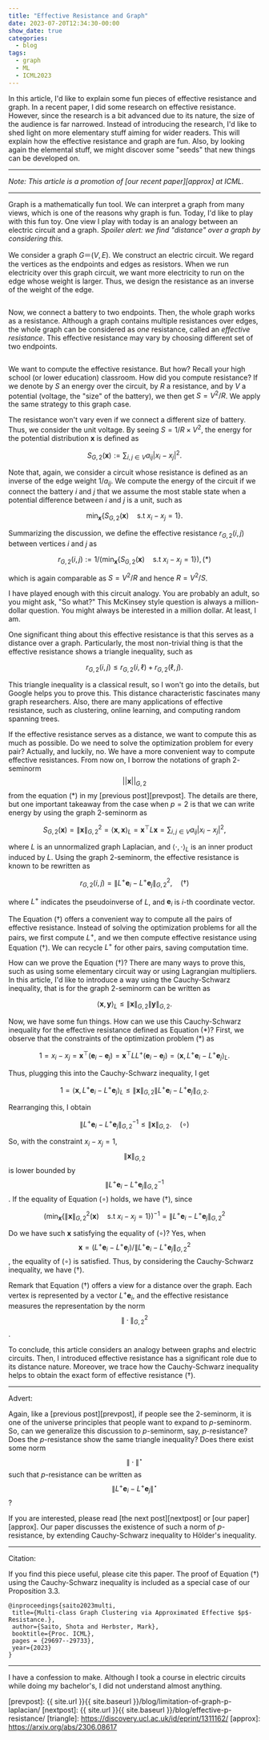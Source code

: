 ```yaml
---
title: "Effective Resistance and Graph"
date: 2023-07-20T12:34:30-00:00
show_date: true
categories:
  - blog
tags:
  - graph
  - ML
  - ICML2023
---
```


In this article, I'd like to explain some fun pieces of effective resistance and graph.
In a recent paper, I did some research on effective resistance.
However, since the research is a bit advanced due to its nature, the size of the audience is far narrowed.
Instead of introducing the research, I'd like to shed light on more elementary stuff aiming for wider readers.
This will explain how the effective resistance and graph are fun.
Also, by looking again the elemental stuff, we might discover some "seeds" that new things can be developed on.

***

_Note: This article is a promotion of [our recent paper][approx] at ICML._

***

Graph is a mathematically fun tool. 
We can interpret a graph from many views, which is one of the reasons why graph is fun.
Today, I'd like to play with this fun toy.
One view I play with today is an analogy between an electric circuit and a graph.
*Spoiler alert: we find "distance" over a graph by considering this.*

We consider a graph $G＝(V,E)$.
We construct an electric circuit. 
We regard the vertices as the endpoints and edges as resistors.
When we run electricity over this graph circuit, we want more electricity to run on the edge whose weight is larger.
Thus, we design the resistance as an inverse of the weight of the edge.

<img src="{{ site.url }}{{ site.baseurl }}/assets/images/resistance/graphtocircuit.jpg" alt="">

Now, we connect a battery to two endpoints.
Then, the whole graph works as a resistance.
Although a graph contains multiple resistances over edges, the whole graph can be considered as *one* resistance, called an *effective resistance*.
This effective resistance may vary by choosing different set of two endpoints.

<img src="{{ site.url }}{{ site.baseurl }}/assets/images/resistance/circuittoresistance.jpg" alt="">

We want to compute the effective resistance. But how?
Recall your high school (or lower education) classroom. 
How did you compute resistance?
If we denote by $S$ an energy over the circuit, by $R$ a resistance, and by $V$ a potential (voltage, the "size" of the battery), we then get $S = V^{2}/R$. 
We apply the same strategy to this graph case.

The resistance won't vary even if we connect a different size of battery.
Thus, we consider the unit voltage.
By seeing $S= 1/R \times V^{2}$, the energy for the potential distribution $\mathbf{x}$ is defined as

$$
S_{G,2} (\mathbf{x}) := \sum_{i,j \in V} a_{ij} |x_{i} - x_{j}|^2.
$$

Note that, again, we consider a circuit whose resistance is defined as an inverse of the edge weight $1/a_{ij}$.
We compute the energy of the circuit if we connect the battery $i$ and $j$ that we assume the most stable state when a potential difference between $i$ and $j$ is a unit, such as

$$
\min_{\mathbf{x}}\{S_{G,2} (\mathbf{x})\quad \mathrm{s.t}\ x_{i} - x_{j} = 1\}.
$$

Summarizing the discussion, we define the effective resistance $r_{G,2}(i,j)$ between vertices $i$ and $j$ as

$$
r_{G,2}(i,j) := 1/(\min_{\mathbf{x}} \{S_{G,2} (\mathbf{x})\quad \mathrm{s.t}\ x_{i} - x_{j} = 1\}), (*)
$$

which is again comparable as $S=V^{2}/R$ and hence $R=V^{2}/S$.


I have played enough with this circuit analogy. 
You are probably an adult, so you might ask, "So what?"
This McKinsey style question is always a million-dollar question.
You might always be interested in a million dollar. 
At least, I am.

One significant thing about this effective resistance is that this serves as a distance over a graph.
Particularly, the most non-trivial thing is that the effective resistance shows a triangle inequality, such as

$$
r_{G,2} (i,j) \leq r_{G,2} (i,\ell) + r_{G,2} (\ell,j).
$$

This triangle inequality is a classical result, so I won't go into the details, but Google helps you to prove this.
This distance characteristic fascinates many graph researchers. 
Also, there are many applications of effective resistance, such as clustering, online learning, and computing random spanning trees.

If the effective resistance serves as a distance, we want to compute this as much as possible.
Do we need to solve the optimization problem for every pair?
Actually, and luckily, no.
We have a more convenient way to compute effective resistances.
From now on, I borrow the notations of graph $2$-seminorm $$||\mathbf{x}||_{G,2}$$ from the equation $(*)$ in my [previous post][prevpost]. 
The details are there, but one important takeaway from the case when $p=2$ is that we can write energy by using the graph 2-seminorm as

$$
S_{G,2} (\mathbf{x}) = \|\mathbf{x}\|_{G,2}^{2} = \langle \mathbf{x}, \mathbf{x} \rangle_{L} = \mathbf{x}^{\top}L\mathbf{x} = \sum_{i,j \in V} a_{ij} |x_{i} - x_{j}|^{2},
$$

where $L$ is an unnormalized graph Laplacian, and $\langle \cdot, \cdot \rangle_{L}$ is an inner product induced by $L$. 
Using the graph 2-seminorm, the effective resistance is known to be rewritten as

$$
r_{G,2} (i,j) = \|L^{+}\mathbf{e}_{i} - L^{+}\mathbf{e}_{j}\|_{G,2}^{2}, \quad (\dagger)
$$

where $L^{+}$ indicates the pseudoinverse of $L$, and $\mathbf{e}_{i}$ is $i$-th coordinate vector.

The Equation $(\dagger)$ offers a convenient way to compute all the pairs of effective resistance.
Instead of solving the optimization problems for all the pairs, we first compute $L^{+}$, and we then compute effective resistance using Equation $(\dagger)$. 
We can recycle $L^{+}$ for other pairs, saving computation time.

How can we prove the Equation $(\dagger)$? 
There are many ways to prove this, such as using some elementary circuit way or using Lagrangian multipliers. 
In this article, I'd like to introduce a way using the Cauchy-Schwarz inequality, that is for the graph 2-seminorm can be written as 

$$
\langle \mathbf{x}, \mathbf{y} \rangle_{L} \leq \|\mathbf{x}\|_{G,2} \|\mathbf{y}\|_{G,2}.
$$

Now, we have some fun things.
How can we use this Cauchy-Schwarz inequality for the effective resistance defined as Equation $(\ast)$?
First, we observe that the constraints of the optimization problem $(\ast)$ as

$$
1 = x_{i} - x_{j} = \mathbf{x}^{\top}(\mathbf{e}_{i} - \mathbf{e}_{j} ) = \mathbf{x}^{\top}LL^{+}(\mathbf{e}_{i} - \mathbf{e}_{j} ) = \langle \mathbf{x}, L^{+}\mathbf{e}_{i} - L^{+}\mathbf{e}_{j} \rangle_{L}.
$$

Thus, plugging this into the Cauchy-Schwarz inequality, I get

$$
1 = \langle \mathbf{x}, L^{+}\mathbf{e}_{i} - L^{+}\mathbf{e}_{j} \rangle_{L}
 \leq \|\mathbf{x}\|_{G,2} \|L^{+}\mathbf{e}_{i} - L^{+}\mathbf{e}_{j}\|_{G,2}.
$$

Rearranging this, I obtain

$$
\|L^{+}\mathbf{e}_{i} - L^{+}\mathbf{e}_{j}\|_{G,2}^{-1} \leq \|\mathbf{x}\|_{G,2}. \quad (\circ)
$$

So, with the constraint $x_{i} - x_{j} = 1$, $$\|\mathbf{x}\|_{G,2}$$ is lower bounded by $$\|L^{+}\mathbf{e}_{i} - L^{+}\mathbf{e}_{j}\|_{G,2}^{-1}$$.
If the equality of Equation $(\circ)$ holds, we have $(\dagger)$, since 

$$
(\min_{\mathbf{x}} \{\|\mathbf{x}\|_{G,2}^{2} (\mathbf{x})\quad \mathrm{s.t}\ x_{i} - x_{j} = 1\})^{-1} = \|L^{+}\mathbf{e}_{i} - L^{+}\mathbf{e}_{j}\|_{G,2}^{2}
$$

Do we have such $\mathbf{x}$ satisfying the equality of $(\circ)$?
Yes, when $$\mathbf{x} = (L^{+}\mathbf{e}_{i} - L^{+}\mathbf{e}_{j})/\|L^{+}\mathbf{e}_{i} - L^{+}\mathbf{e}_{j}\|_{G,2}^{2}$$, the equality of $(\circ)$ is satisfied.
Thus, by considering the Cauchy-Schwarz inequality, we have $(\dagger)$.

Remark that Equation $(\dagger)$ offers a view for a distance over the graph.
Each vertex is represented by a vector $L^{+}\mathbf{e}_{i}$, and the effective resistance measures the representation by the norm $$\|\cdot\|_{G,2}^{2}$$.

To conclude, this article considers an analogy between graphs and electric circuits.
Then, I introduced effective resistance has a significant role due to its distance nature.
Moreover, we trace how the Cauchy-Schwarz inequality helps to obtain the exact form of effective resistance $(\dagger)$.


***
Advert:

Again, like a [previous post][prevpost], if people see the 2-seminorm, it is one of the universe principles that people want to expand to $p$-seminorm.
So, can we generalize this discussion to $p$-seminorm, say, $p$-resistance?
Does the $p$-resistance show the same triangle inequality?
Does there exist some norm $$\|\cdot\|^{\star}$$ such that $p$-resistance can be written as $$\|L^{+}\mathbf{e}_{i} - L^{+}\mathbf{e}_{j}\|^{\star}$$?

If you are interested, please read [the next post][nextpost] or [our paper][approx].
Our paper discusses the existence of such a norm of $p$-resistance, by extending Cauchy-Schwarz inequality to Hölder's inequality.


***
Citation:

If you find this piece useful, please cite this paper.
The proof of Equation $(\dagger)$ using the Cauchy-Schwarz inequality is included as a special case of our Proposition 3.3. 

```
@inproceedings{saito2023multi,
 title={Multi-class Graph Clustering via Approximated Effective $p$-Resistance.},
 author={Saito, Shota and Herbster, Mark},
 booktitle={Proc. ICML},
 pages = {29697--29733},
 year={2023}
}
```

***
I have a confession to make. Although I took a course in electric circuits while doing my bachelor's, I did not understand almost anything. 




[prevpost]: {{ site.url }}{{ site.baseurl }}/blog/limitation-of-graph-p-laplacian/
[nextpost]: {{ site.url }}{{ site.baseurl }}/blog/effective-p-resistance/
[triangle]: https://discovery.ucl.ac.uk/id/eprint/1311162/
[approx]: https://arxiv.org/abs/2306.08617